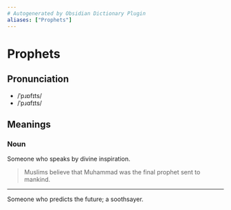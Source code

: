 ```yaml
---
# Autogenerated by Obsidian Dictionary Plugin
aliases: ["Prophets"]
---
```


# Prophets

## Pronunciation

- /ˈpɹɒfɪts/
- /ˈpɹɑfɪts/

## Meanings

### Noun

Someone who speaks by divine inspiration.

> Muslims believe that Muhammad was the final prophet sent to mankind.

---

Someone who predicts the future; a soothsayer.


